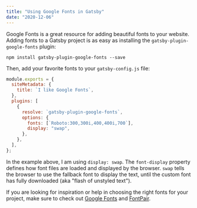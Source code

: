 ```yaml
---
title: "Using Google Fonts in Gatsby"
date: "2020-12-06"
---
```


Google Fonts is a great resource for adding beautiful fonts to your website.
Adding fonts to a Gatsby project is as easy as installing the `gatsby-plugin-google-fonts` plugin:

```shell
npm install gatsby-plugin-google-fonts --save
```

Then, add your favorite fonts to your `gatsby-config.js` file:

```js
module.exports = {
  siteMetadata: {
    title: `I like Google Fonts`,
  },
  plugins: [
    {
      resolve: `gatsby-plugin-google-fonts`,
      options: {
        fonts: [`Roboto:300,300i,400,400i,700`],
        display: "swap",
      },
    },
  ],
};
```

In the example above, I am using `display: swap`. The `font-display` property defines how font files are loaded and displayed by the browser. `swap` tells the browser to use the fallback font to display the text, until the custom font has fully downloaded (aka "flash of unstyled text").

If you are looking for inspiration or help in choosing the right fonts for your project, make sure to check out [Google Fonts](https://fonts.google.com) and [FontPair](https://fontpair.co).
